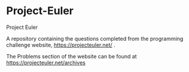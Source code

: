 # Project-Euler
Project Euler

A repository containing the questions completed from the programming challenge website, https://projecteuler.net/ . 

The Problems section of the website can be found at https://projecteuler.net/archives

